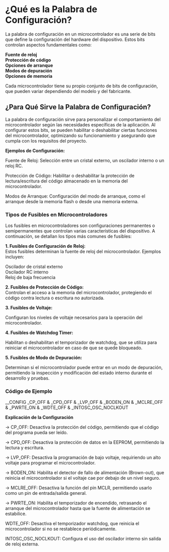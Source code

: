 # ¿Qué es la Palabra de Configuración?

La palabra de configuración en un microcontrolador es una serie de bits que define la configuración del hardware del dispositivo. Estos bits controlan aspectos fundamentales como:

**Fuente de reloj**  
**Protección de código**  
**Opciones de arranque**  
**Modos de depuración**  
**Opciones de memoria**

Cada microcontrolador tiene su propio conjunto de bits de configuración, que pueden variar dependiendo del modelo y del fabricante.

## ¿Para Qué Sirve la Palabra de Configuración?

La palabra de configuración sirve para personalizar el comportamiento del microcontrolador según las necesidades específicas de la aplicación. Al configurar estos bits, se pueden habilitar o deshabilitar ciertas funciones del microcontrolador, optimizando su funcionamiento y asegurando que cumpla con los requisitos del proyecto.

**Ejemplos de Configuración:**

Fuente de Reloj: Selección entre un cristal externo, un oscilador interno o un reloj RC.

Protección de Código: Habilitar o deshabilitar la protección de lectura/escritura del código almacenado en la memoria del microcontrolador.

Modos de Arranque: Configuración del modo de arranque, como el arranque desde la memoria flash o desde una memoria externa.

### Tipos de Fusibles en Microcontroladores

Los fusibles en microcontroladores son configuraciones permanentes o semipermanentes que controlan varias características del dispositivo. A continuación, se detallan los tipos más comunes de fusibles:

**1. Fusibles de Configuración de Reloj:**  
Estos fusibles determinan la fuente de reloj del microcontrolador. Ejemplos incluyen:

Oscilador de cristal externo  
Oscilador RC interno  
Reloj de baja frecuencia

**2. Fusibles de Protección de Código:**  
Controlan el acceso a la memoria del microcontrolador, protegiendo el código contra lectura o escritura no autorizada.

**3. Fusibles de Voltaje:**

Configuran los niveles de voltaje necesarios para la operación del microcontrolador.

**4. Fusibles de Watchdog Timer:**

Habilitan o deshabilitan el temporizador de watchdog, que se utiliza para reiniciar el microcontrolador en caso de que se quede bloqueado.

**5. Fusibles de Modo de Depuración:**

Determinan si el microcontrolador puede entrar en un modo de depuración, permitiendo la inspección y modificación del estado interno durante el desarrollo y pruebas.

### Código de Ejemplo

\_\_CONFIG \_CP_OFF & \_CPD_OFF & \_LVP_OFF & \_BODEN_ON & \_MCLRE_OFF & \_PWRTE_ON & \_WDTE_OFF & \_INTOSC_OSC_NOCLKOUT

**Explicación de la Configuración**

→ CP_OFF: Desactiva la protección del código, permitiendo que el código del programa pueda ser leído.

→ CPD_OFF: Desactiva la protección de datos en la EEPROM, permitiendo la lectura y escritura.

→ LVP_OFF: Desactiva la programación de bajo voltaje, requiriendo un alto voltaje para programar el microcontrolador.

→ BODEN_ON: Habilita el detector de fallo de alimentación (Brown-out), que reinicia el microcontrolador si el voltaje cae por debajo de un nivel seguro.

→ MCLRE_OFF: Desactiva la función del pin MCLR, permitiendo usarlo como un pin de entrada/salida general.

→ PWRTE_ON: Habilita el temporizador de encendido, retrasando el arranque del microcontrolador hasta que la fuente de alimentación se estabilice.

WDTE_OFF: Desactiva el temporizador watchdog, que reinicia el microcontrolador si no se restablece periódicamente.

INTOSC_OSC_NOCLKOUT: Configura el uso del oscilador interno sin salida de reloj externa.
